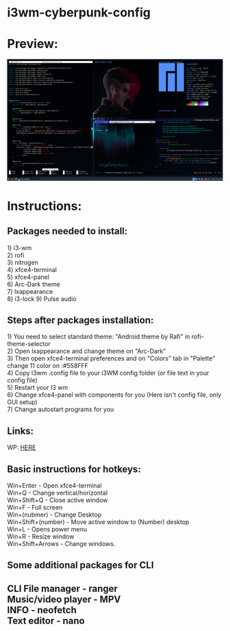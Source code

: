 # i3wm-cyberpunk-config
<h1>Preview:</h1>
<img src="https://raw.githubusercontent.com/hwandefan/i3wm-cyberpunk-config/master/README_IMAGE.png"/>

<h1>Instructions:</h1>
<h2>Packages needed to install:</h2>
<p>
  1) i3-wm <br />
  2) rofi <br />
  3) nitrogen <br />
  4) xfce4-terminal <br />
  5) xfce4-panel <br />
  6) Arc-Dark theme <br />
  7) lxappearance <br />
  8) i3-lock
  9) Pulse audio
</p>

<h2>Steps after packages installation:</h2>
<p>
  1) You need to select standard theme: "Android theme by Rafi" in rofi-theme-selector <br />
  2) Open lxappearance and change theme on "Arc-Dark"  <br />
  3) Then open xfce4-terminal preferences and on "Colors" tab in "Palette" change 11 color on :#558FFF <br />
  4) Copy i3wm .config file to your i3WM config folder (or file text in your config file) <br />
  5) Restart your I3 wm <br />
  6) Change xfce4-panel with components for you (Here isn't config file, only GUI setup) <br />
  7) Change autostart programs for you
  </p>

<h2>Links:</h2>
<p>WP: <a href="https://images.wallpapersden.com/image/download/cyberpunk-2077-female-v-minimalist_bGhpbmuUmZqaraWkpJRobWllrWdpZWU.jpg">HERE</a></p>

<h2>Basic instructions for hotkeys:</h2>
<p>
  Win+Enter - Open xfce4-terminal<br />
  Win+Q - Change vertical/horizontal<br />
  Win+Shift+Q - Close active window<br />
  Win+F - Full screen<br />
  Win+(nubmer) - Change Desktop<br />
  Win+Shift+(number) - Move active window to (Number) desktop<br />
  Win+L - Opens power menu<br />
  Win+R - Resize window<br />
  Win+Shift+Arrows - Change windows.
   </p>
   

   <h2>Some additional packages for CLI<h2>
  <p>
    CLI File manager - ranger <br />
    Music/video player - MPV <br />
    INFO - neofetch <br />
    Text editor - nano <br />
  </p>
